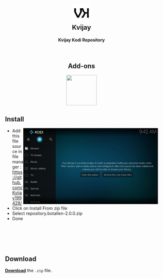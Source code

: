 <h2 align="center">
  <br>
  <a href="https://github.com/Kvijay199428/kodi.repo"><img src="resources/icon2.png" height="60" width="60"></a>
  <br>
  Kvijay
  <br>
</h2>

<h4 align="center">Kvijay Kodi Repository</h4>
<!--
<p align="center">

  <!-- Release -->
<!--  <a href="https://github.com/botallen/repository.botallen/releases/latest">
    <img src="https://img.shields.io/github/v/release/botallen/repository.botallen?style=for-the-badge">
  </a>
  
  <!-- Downloads -->
<!--  <a href="https://github.com/botallen/repository.botallen/releases/latest">
    <img src="https://img.shields.io/github/downloads/botallen/repository.botallen/total?style=for-the-badge&logo=kodi&color=17B2E7">
  </a>
  
 </p>
 <p align="center">
  
  <!-- License -->
<!--  <a href="https://github.com/botallen/repository.botallen/blob/master/LICENSE">
    <img src="https://img.shields.io/github/license/botallen/repository.botallen?style=flat-square">
  </a>
  
  <!-- Open Issues -->
<!--  <a href="https://github.com/botallen/repository.botallen/issues">
    <img src="https://img.shields.io/github/issues/botallen/repository.botallen?style=flat-square">
  </a>
  
  <!-- Last Commit -->
<!--  <a href="https://github.com/botallen/repository.botallen/commit/master">
    <img src="https://img.shields.io/github/last-commit/botallen/repository.botallen?style=flat-square">
  </a>
  
 </p>	-->

<br>

<h2 align="center">Add-ons</h2>

<p align="center">
<!--  
<span style="display: inline-block;">
  <a href="https://github.com/botallen/plugin.video.botallen.hotstar">
    <img src="https://raw.githubusercontent.com/botallen/plugin.video.botallen.hotstar/main/resources/icon.jpg" width="100" height="100">
  </a>
</span>	-->

<span style="display: inline-block;">
  <a href="https://github.com/Kvijay199428/kodi.repo.jiotv">
    <img src="https://raw.githubusercontent.com/Kvijay199428/kodi.repo.jiotv/main/resources/icon.png" width="100" height="100">
  </a>
</span>
</p>

## Install

<img align="right" src="media/install.gif" height=250>

- Add this file source in file manager : https://github.com/Kvijay199428/
- Click on Install From zip file
- Select repository.botallen-2.0.0.zip
- Done

<br/>
<br/>
<br/>
<br/>

## Download

[**Download**](https://raw.githubusercontent.com/Kvijay199428/kodi.repo/main/zip/kodi.repo.zip) the `.zip` file.
<br/>
<br/>
<!--
## Support

<a href="https://botallen.com/#donate" target="_blank" >https://botallen.com/#donate</a>
-->
